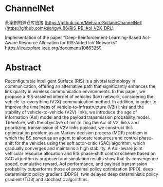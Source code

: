 # ChannelNet
此案例的源仓库链接 [https://github.com/Mehran-Soltani/ChannelNet](https://github.com/qiongwu86/RIS-RB-AoI-V2X-DRL)

Implementation of the paper "Deep-Reinforcement-Learning-Based AoI-Aware Resource Allocation for RIS-Aided IoV Networks" https://ieeexplore.ieee.org/document/10663259

# Abstract 

Reconfigurable Intelligent Surface (RIS) is a pivotal technology in communication, offering an alternative path that significantly enhances the link quality in wireless communication environments. In this paper, we propose a RIS-assisted internet of vehicles (IoV) network, considering the vehicle-to-everything (V2X) communication method. In addition, in order to improve the timeliness of vehicle-to-infrastructure (V2I) links and the stability of vehicle-to-vehicle (V2V) links, we introduce the age of information (AoI) model and the payload transmission probability model. Therefore, with the objective of minimizing the AoI of V2I links and prioritizing transmission of V2V links payload, we construct this optimization problem as an Markov decision process (MDP) problem in which the BS serves as an agent to allocate resources and control phase-shift for the vehicles using the soft actor-critic (SAC) algorithm, which gradually converges and maintains a high stability. A AoI-aware joint vehicular resource allocation and RIS phase-shift control scheme based on SAC algorithm is proposed and simulation results show that its convergence speed, cumulative reward, AoI performance, and payload transmission probability outperforms those of proximal policy optimization (PPO), deep deterministic policy gradient (DDPG), twin delayed deep deterministic policy gradient (TD3) and stochastic algorithms.

